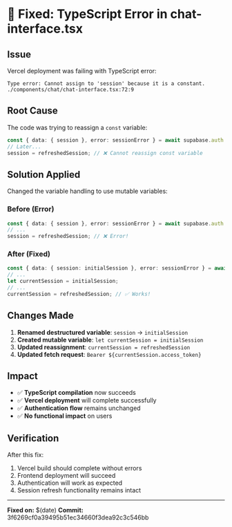 # 🐛 Fixed: TypeScript Error in chat-interface.tsx

## **Issue**
Vercel deployment was failing with TypeScript error:
```
Type error: Cannot assign to 'session' because it is a constant.
./components/chat/chat-interface.tsx:72:9
```

## **Root Cause**
The code was trying to reassign a `const` variable:
```typescript
const { data: { session }, error: sessionError } = await supabase.auth.getSession();
// Later...
session = refreshedSession; // ❌ Cannot reassign const variable
```

## **Solution Applied**
Changed the variable handling to use mutable variables:

### **Before (Error)**
```typescript
const { data: { session }, error: sessionError } = await supabase.auth.getSession();
// ...
session = refreshedSession; // ❌ Error!
```

### **After (Fixed)**
```typescript
const { data: { session: initialSession }, error: sessionError } = await supabase.auth.getSession();
// ...
let currentSession = initialSession;
// ...
currentSession = refreshedSession; // ✅ Works!
```

## **Changes Made**
1. **Renamed destructured variable**: `session` → `initialSession`
2. **Created mutable variable**: `let currentSession = initialSession`
3. **Updated reassignment**: `currentSession = refreshedSession`
4. **Updated fetch request**: `Bearer ${currentSession.access_token}`

## **Impact**
- ✅ **TypeScript compilation** now succeeds
- ✅ **Vercel deployment** will complete successfully
- ✅ **Authentication flow** remains unchanged
- ✅ **No functional impact** on users

## **Verification**
After this fix:
1. Vercel build should complete without errors
2. Frontend deployment will succeed
3. Authentication will work as expected
4. Session refresh functionality remains intact

---

**Fixed on:** $(date)
**Commit:** 3f6269cf0a39495b51ec34660f3dea92c3c546bb
